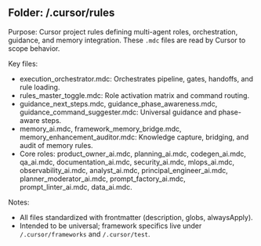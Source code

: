## Folder: /.cursor/rules

Purpose: Cursor project rules defining multi-agent roles, orchestration, guidance, and memory integration. These `.mdc` files are read by Cursor to scope behavior.

Key files:
- execution_orchestrator.mdc: Orchestrates pipeline, gates, handoffs, and rule loading.
- rules_master_toggle.mdc: Role activation matrix and command routing.
- guidance_next_steps.mdc, guidance_phase_awareness.mdc, guidance_command_suggester.mdc: Universal guidance and phase-aware steps.
- memory_ai.mdc, framework_memory_bridge.mdc, memory_enhancement_auditor.mdc: Knowledge capture, bridging, and audit of memory rules.
- Core roles: product_owner_ai.mdc, planning_ai.mdc, codegen_ai.mdc, qa_ai.mdc, documentation_ai.mdc, security_ai.mdc, mlops_ai.mdc, observability_ai.mdc, analyst_ai.mdc, principal_engineer_ai.mdc, planner_moderator_ai.mdc, prompt_factory_ai.mdc, prompt_linter_ai.mdc, data_ai.mdc.

Notes:
- All files standardized with frontmatter (description, globs, alwaysApply).
- Intended to be universal; framework specifics live under `/.cursor/frameworks` and `/.cursor/test`.